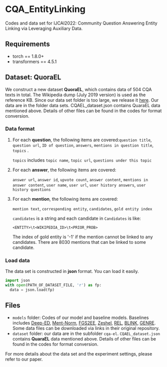 # CQA_EntityLinking

Codes and data set for IJCAI2022: Community Question Answering Entity Linking via Leveraging Auxiliary Data.

## Requirements

- torch == 1.8.0+
- transformers == 4.5.1

## Dataset: QuoraEL

We construct a new dataset **QuoraEL**, which contains data of 504 CQA texts in total. The Wikipedia dump (July 2019 version) is used as the reference KB. Since our data set folder is too large, we release it [here](https://drive.google.com/drive/folders/1dW6iw268uDbBdi7opfwOAz_zFyq7DlrH). Our data are in the folder data sets. CQAEL_dataset.json contains QuaraEL data mentioned above. Details of other files can be found in the codes for format conversion.
### Data format

1. For each **question**, the following items are covered:`question title`, `question url`, `ID of question`, `answers`, `mentions in question title`, `topics` .

   `topics` includes `topic name`, `topic url`, `questions under this topic`

2. For each **answer**, the following items are covered:

   `answer url`, `answer id`, `upvote count`, `answer content`, `mentions in answer content`, `user name`, `user url`, `user history answers`, `user history questions`

3. For each **mention**, the following items are covered:

   `mention text`, `corresponding entity`, `candidates`, `gold entity index`

   `candidates` is a string and each candidate in `Candidates` is like: 

    `<ENTITY>\t<WIKIPEDIA_ID>\t<PRIOR_PROB>`

   The index of gold entity is '-1' if the mention cannot be linked to any candidates. There are 8030 mentions that can be linked to some candidate.

### Load data

The data set is constructed in **json** format. You can load it easily.

```python
import json
with open(PATH_OF_DATASET_FILE, 'r') as fp:
  data = json.load(fp)
```



## Files

- `models` folder: Codes of our model and baseline models. Baselines includes [Deep-ED](https://github.com/dalab/deep-ed), [Ment-Norm](https://github.com/lephong/mulrel-nel), [FGS2EE](https://github.com/fhou80/EntEmb), [Zeshel](https://github.com/lajanugen/zeshel), [REL](https://github.com/informagi/REL), [BLINK](https://github.com/facebookresearch/BLINK), [GENRE](https://github.com/facebookresearch/GENRE). Some data files can be downloaded via links in their original repository. 
- `dataset` folder: our data are in the subfolder `cqa-el`. `CQAEL_dataset.json` contains **QuaraEL** data mentioned above. Details of other files can be found in the codes for format conversion.



For more details about the data set and the experiment settings, please refer to our paper.
